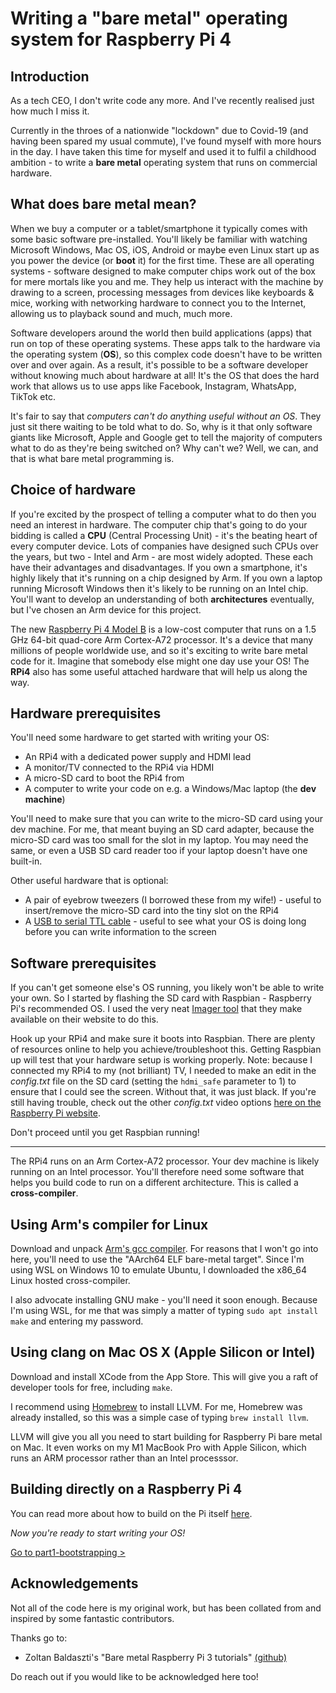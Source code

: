 Writing a "bare metal" operating system for Raspberry Pi 4
==========================================================

Introduction
------------

As a tech CEO, I don't write code any more. And I've recently realised just how much I miss it.

Currently in the throes of a nationwide "lockdown" due to Covid-19 (and having been spared my usual commute), I've found myself with more hours in the day. I have taken this time for myself and used it to fulfil a childhood ambition - to write a **bare metal** operating system that runs on commercial hardware.

What does bare metal mean?
--------------------------

When we buy a computer or a tablet/smartphone it typically comes with some basic software pre-installed. You'll likely be familiar with watching Microsoft Windows, Mac OS, iOS, Android or maybe even Linux start up as you power the device (or **boot** it) for the first time. These are all operating systems - software designed to make computer chips work out of the box for mere mortals like you and me. They help us interact with the machine by drawing to a screen, processing messages from devices like keyboards & mice, working with networking hardware to connect you to the Internet, allowing us to playback sound and much, much more.

Software developers around the world then build applications (apps) that run on top of these operating systems. These apps talk to the hardware via the operating system (**OS**), so this complex code doesn't have to be written over and over again. As a result, it's possible to be a software developer without knowing much about hardware at all! It's the OS that does the hard work that allows us to use apps like Facebook, Instagram, WhatsApp, TikTok etc.

It's fair to say that _computers can't do anything useful without an OS_. They just sit there waiting to be told what to do. So, why is it that only software giants like Microsoft, Apple and Google get to tell the majority of computers what to do as they're being switched on? Why can't we? Well, we can, and that is what bare metal programming is.

Choice of hardware
------------------

If you're excited by the prospect of telling a computer what to do then you need an interest in hardware. The computer chip that's going to do your bidding is called a **CPU** (Central Processing Unit) - it's the beating heart of every computer device. Lots of companies have designed such CPUs over the years, but two - Intel and Arm - are most widely adopted. These each have their advantages and disadvantages. If you own a smartphone, it's highly likely that it's running on a chip designed by Arm. If you own a laptop running Microsoft Windows then it's likely to be running on an Intel chip. You'll want to develop an understanding of both **architectures** eventually, but I've chosen an Arm device for this project.

The new [Raspberry Pi 4 Model B](https://www.raspberrypi.org/products/raspberry-pi-4-model-b/) is a low-cost computer that runs on a 1.5 GHz 64-bit quad-core Arm Cortex-A72 processor. It's a device that many millions of people worldwide use, and so it's exciting to write bare metal code for it. Imagine that somebody else might one day use your OS! The **RPi4** also has some useful attached hardware that will help us along the way.

Hardware prerequisites
----------------------

You'll need some hardware to get started with writing your OS:

 * An RPi4 with a dedicated power supply and HDMI lead
 * A monitor/TV connected to the RPi4 via HDMI
 * A micro-SD card to boot the RPi4 from
 * A computer to write your code on e.g. a Windows/Mac laptop (the **dev machine**)

You'll need to make sure that you can write to the micro-SD card using your dev machine. For me, that meant buying an SD card adapter, because the micro-SD card was too small for the slot in my laptop. You may need the same, or even a USB SD card reader too if your laptop doesn't have one built-in.

Other useful hardware that is optional: 

 * A pair of eyebrow tweezers (I borrowed these from my wife!) - useful to insert/remove the micro-SD card into the tiny slot on the RPi4
 * A [USB to serial TTL cable](https://www.amazon.co.uk/gp/product/B01N4X3BJB/ref=ppx_yo_dt_b_asin_title_o00_s00?ie=UTF8&psc=1) - useful to see what your OS is doing long before you can write information to the screen

Software prerequisites
----------------------

If you can't get someone else's OS running, you likely won't be able to write your own. So I started by flashing the SD card with Raspbian - Raspberry Pi's recommended OS. I used the very neat [Imager tool](https://www.raspberrypi.org/downloads/) that they make available on their website to do this.

Hook up your RPi4 and make sure it boots into Raspbian. There are plenty of resources online to help you achieve/troubleshoot this. Getting Raspbian up will test that your hardware setup is working properly. Note: because I connected my RPi4 to my (not brilliant) TV, I needed to make an edit in the _config.txt_ file on the SD card (setting the `hdmi_safe` parameter to 1) to ensure that I could see the screen. Without that, it was just black. If you're still having trouble, check out the other _config.txt_ video options [here on the Raspberry Pi website](https://www.raspberrypi.com/documentation/computers/config_txt.html#video-options).

Don't proceed until you get Raspbian running!

---

The RPi4 runs on an Arm Cortex-A72 processor. Your dev machine is likely running on an Intel processor. You'll therefore need some software that helps you build code to run on a different architecture. This is called a **cross-compiler**.

Using Arm's compiler for Linux
------------------------------

Download and unpack [Arm's gcc compiler](https://developer.arm.com/tools-and-software/open-source-software/developer-tools/gnu-toolchain/gnu-a/downloads). For reasons that I won't go into here, you'll need to use the "AArch64 ELF bare-metal target". Since I'm using WSL on Windows 10 to emulate Ubuntu, I downloaded the x86_64 Linux hosted cross-compiler.

I also advocate installing GNU make - you'll need it soon enough. Because I'm using WSL, for me that was simply a matter of typing `sudo apt install make` and entering my password.

Using clang on Mac OS X (Apple Silicon or Intel)
------------------------------------------------

Download and install XCode from the App Store. This will give you a raft of developer tools for free, including `make`.

I recommend using [Homebrew](https://docs.brew.sh/Installation) to install LLVM. For me, Homebrew was already installed, so this was a simple case of typing `brew install llvm`.

LLVM will give you all you need to start building for Raspberry Pi bare metal on Mac. It even works on my M1 MacBook Pro with Apple Silicon, which runs an ARM processor rather than an Intel processsor.

Building directly on a Raspberry Pi 4
-------------------------------------

You can read more about how to build on the Pi itself [here](./RPI-BUILD.md).

_Now you're ready to start writing your OS!_

[Go to part1-bootstrapping >](./part1-bootstrapping/)

Acknowledgements
----------------

Not all of the code here is my original work, but has been collated from and inspired by some fantastic contributors.

Thanks go to:

 * Zoltan Baldaszti's "Bare metal Raspberry Pi 3 tutorials" [(github)](https://github.com/bztsrc/raspi3-tutorial/)

Do reach out if you would like to be acknowledged here too!
